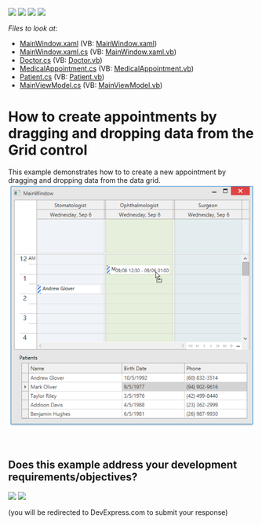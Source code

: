 <!-- default badges list -->
![](https://img.shields.io/endpoint?url=https://codecentral.devexpress.com/api/v1/VersionRange/128655806/17.1.6%2B)
[![](https://img.shields.io/badge/Open_in_DevExpress_Support_Center-FF7200?style=flat-square&logo=DevExpress&logoColor=white)](https://supportcenter.devexpress.com/ticket/details/T545841)
[![](https://img.shields.io/badge/📖_How_to_use_DevExpress_Examples-e9f6fc?style=flat-square)](https://docs.devexpress.com/GeneralInformation/403183)
[![](https://img.shields.io/badge/💬_Leave_Feedback-feecdd?style=flat-square)](#does-this-example-address-your-development-requirementsobjectives)
<!-- default badges end -->
<!-- default file list -->
*Files to look at*:

* [MainWindow.xaml](./CS/DragDropFromGridExample/MainWindow.xaml) (VB: [MainWindow.xaml](./VB/DragDropFromGridExample/MainWindow.xaml))
* [MainWindow.xaml.cs](./CS/DragDropFromGridExample/MainWindow.xaml.cs) (VB: [MainWindow.xaml.vb](./VB/DragDropFromGridExample/MainWindow.xaml.vb))
* [Doctor.cs](./CS/DragDropFromGridExample/Model/Doctor.cs) (VB: [Doctor.vb](./VB/DragDropFromGridExample/Model/Doctor.vb))
* [MedicalAppointment.cs](./CS/DragDropFromGridExample/Model/MedicalAppointment.cs) (VB: [MedicalAppointment.vb](./VB/DragDropFromGridExample/Model/MedicalAppointment.vb))
* [Patient.cs](./CS/DragDropFromGridExample/Model/Patient.cs) (VB: [Patient.vb](./VB/DragDropFromGridExample/Model/Patient.vb))
* [MainViewModel.cs](./CS/DragDropFromGridExample/ViewModel/MainViewModel.cs) (VB: [MainViewModel.vb](./VB/DragDropFromGridExample/ViewModel/MainViewModel.vb))
<!-- default file list end -->
# How to create appointments by dragging and dropping data from the Grid control


This example demonstrates how to to create a new appointment by dragging and dropping data from the data grid.<br><img src="https://raw.githubusercontent.com/DevExpress-Examples/how-to-create-appointments-by-dragging-and-dropping-data-from-the-grid-control-t545841/17.1.6+/media/cc9f498f-a339-4630-9816-bed4ac7fc017.png">

<br/>


<!-- feedback -->
## Does this example address your development requirements/objectives?

[<img src="https://www.devexpress.com/support/examples/i/yes-button.svg"/>](https://www.devexpress.com/support/examples/survey.xml?utm_source=github&utm_campaign=wpf-scheduler-drop-data-from-grid-control-to-create-appointments&~~~was_helpful=yes) [<img src="https://www.devexpress.com/support/examples/i/no-button.svg"/>](https://www.devexpress.com/support/examples/survey.xml?utm_source=github&utm_campaign=wpf-scheduler-drop-data-from-grid-control-to-create-appointments&~~~was_helpful=no)

(you will be redirected to DevExpress.com to submit your response)
<!-- feedback end -->
